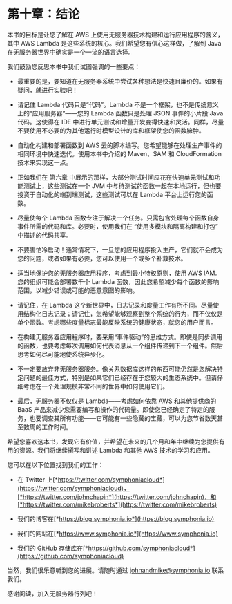 # 第十章：结论

本书的目标是让您了解在 AWS 上使用无服务器技术构建和运行应用程序的含义，其中 AWS Lambda 是这些系统的核心。我们希望您有信心这样做，了解到 Java 在无服务器世界中确实是一个一流的语言选择。

我们鼓励您反思本书中我们试图强调的一些要点：

+   最重要的是，要知道在无服务器系统中尝试各种想法是快速且廉价的。如果有疑问，就进行实验吧！

+   请记住 Lambda 代码只是“代码”。Lambda 不是一个框架，也不是传统意义上的“应用服务器”——您的 Lambda 函数只是处理 JSON 事件的小片段 Java 代码。这使得在 IDE 中进行单元测试和增量开发变得快速和灵活。同样，尽量不要使用不必要的为其他运行时模型设计的库和框架使您的函数臃肿。

+   自动化构建和部署函数到 AWS 云的脚本编写。您希望能够在处理生产事件的相同环境中快速迭代。使用本书中介绍的 Maven、SAM 和 CloudFormation 技术来实现这一点。

+   正如我们在 第六章 中展示的那样，大部分测试时间应花在快速单元测试和功能测试上，这些测试在一个 JVM 中与待测试的函数一起在本地运行，但也要投资于自动化的端到端测试，这些测试可以在 Lambda 平台上运行您的函数。

+   尽量使每个 Lambda 函数专注于解决一个任务。只需包含处理每个函数自身事件所需的代码和库。必要时，使用我们在 “使用多模块和隔离构建和打包” 中描述的代码共享。

+   不要害怕冷启动！通常情况下，一旦您的应用程序投入生产，它们就不会成为您的问题，或者如果有必要，您可以使用一个或多个补救技术。

+   适当地保护您的无服务器应用程序，考虑到最小特权原则，使用 AWS IAM。您的组织可能会部署数千个 Lambda 函数，因此您希望减少每个函数的影响范围，以减少错误或可能的恶意意图的影响。

+   请记住，在 Lambda 这个新世界中，日志记录和度量工作有所不同。尽量使用结构化日志记录；请记住，您希望能够观察到整个系统的行为，而不仅仅是单个函数。考虑哪些度量标志最能反映系统的健康状态，就您的用户而言。

+   在构建无服务器应用程序时，要采用“事件驱动”的思维方式。即使是同步调用的函数，也要考虑每次调用如何代表消息从一个组件传递到下一个组件。然后思考如何尽可能地使系统异步化。

+   不一定要放弃非无服务器服务。像关系数据库这样的东西可能仍然是您解决特定问题的最佳方式，特别是如果它们已经存在于您较大的生态系统中。但请仔细考虑在一个处理规模非常不同的世界中如何使用它们。

+   最后，无服务器不仅仅是 Lambda——考虑如何依靠 AWS 和其他提供商的 BaaS 产品来减少您需要编写和操作的代码量。即使您已经确定了特定的服务，也要调查其所有功能——它可能有一些隐藏的宝藏，可以为您节省数天甚至数周的工作时间。

希望您喜欢这本书，发现它有价值，并希望在未来的几个月和年中继续为您提供有用的资源。我们将继续撰写和讲述 Lambda 和其他 AWS 技术的学习和应用。

您可以在以下位置找到我们的工作：

+   在 Twitter 上[*https://twitter.com/symphoniacloud*](https://twitter.com/symphoniacloud)，[*https://twitter.com/johnchapin*](https://twitter.com/johnchapin)，和[*https://twitter.com/mikebroberts*](https://twitter.com/mikebroberts)

+   我们的博客在[*https://blog.symphonia.io*](https://blog.symphonia.io)

+   我们的网站在[*https://www.symphonia.io*](https://www.symphonia.io)

+   我们的 GitHub 存储库在[*https://github.com/symphoniacloud*](https://github.com/symphoniacloud)

当然，我们很乐意听到您的进展。请随时通过 johnandmike@symphonia.io 联系我们。

感谢阅读，加入无服务器行列吧！
